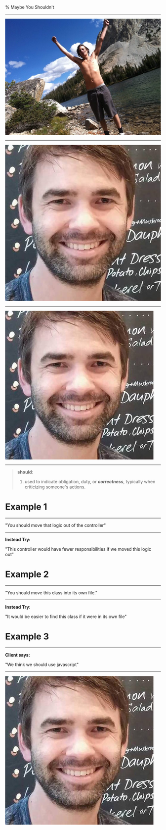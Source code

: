 % Maybe You Shouldn't

---

![This is Brandon](images/brandon.jpg)

---

![This is David](images/david.jpg)

---

!["Every time you say 'you should' it makes me want to punch you in the face!"](images/small-david.jpeg)

---

>__should__:  
>1. used to indicate obligation, duty, or __*correctness*__, typically when
criticizing someone's actions.

# Example 1

---

"You should move that logic out of the controller"

---

__Instead Try:__

"This controller would have fewer responsibilities if we moved this logic out"

# Example 2

---

"You should move this class into its own file."

---

__Instead Try:__

"It would be easier to find this class if it were in its own file"

# Example 3

---

__Client says:__

"We think we should use javascript"

---

!["Maybe you shouldn't"](images/small-david.jpeg)

